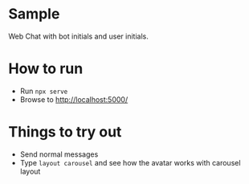 # Sample

Web Chat with bot initials and user initials.

# How to run

- Run `npx serve`
- Browse to [http://localhost:5000/](http://localhost:5000/)

# Things to try out

- Send normal messages
- Type `layout carousel` and see how the avatar works with carousel layout

